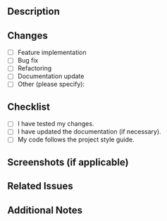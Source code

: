 ## Description
<!-- Briefly describe your changes and the purpose of this pull request. -->

## Changes
- [ ] Feature implementation
- [ ] Bug fix
- [ ] Refactoring
- [ ] Documentation update
- [ ] Other (please specify):

## Checklist
- [ ] I have tested my changes.
- [ ] I have updated the documentation (if necessary).
- [ ] My code follows the project style guide.

## Screenshots (if applicable)
<!-- Add screenshots or recordings to show the impact of your changes. -->

## Related Issues
<!-- Link to any related issues (e.g., "Fixes #123", "Closes #456"). -->

## Additional Notes
<!-- Any extra information for the reviewer. -->

